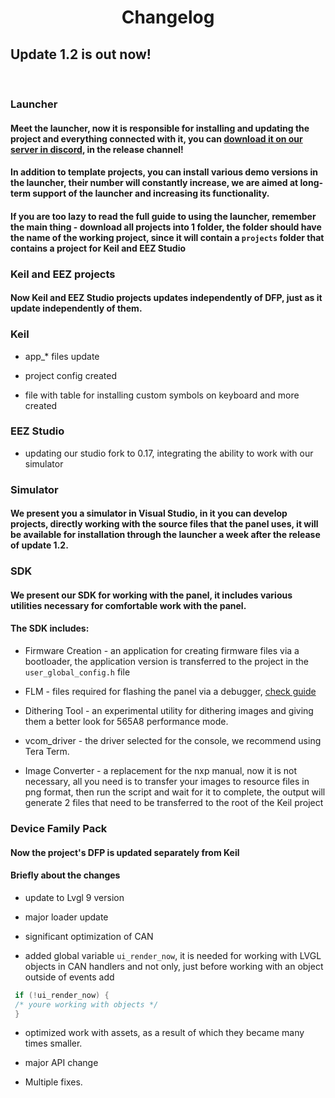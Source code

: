 # <center>Changelog

## Update 1.2 is out now!
<br>

### Launcher
#### Meet the launcher, now it is responsible for installing and updating the project and everything connected with it, you can [download it on our server in discord](https://discord.com/invite/H8RTNTDSPR), in the release channel!
#### In addition to template projects, you can install various demo versions in the launcher, their number will constantly increase, we are aimed at long-term support of the launcher and increasing its functionality.
#### If you are too lazy to read the full guide to using the launcher, remember the main thing - download all projects into 1 folder, the folder should have the name of the working project, since it will contain a `projects` folder that contains a project for Keil and EEZ Studio

### Keil and EEZ projects
#### Now Keil and EEZ Studio projects updates independently of DFP, just as it update independently of them.
### Keil
* app_* files update

* project config created

* file with table for installing custom symbols on keyboard and more created

### EEZ Studio
* updating our studio fork to 0.17, integrating the ability to work with our simulator


### Simulator
#### We present you a simulator in Visual Studio, in it you can develop projects, directly working with the source files that the panel uses, it will be available for installation through the launcher a week after the release of update 1.2.

### SDK
#### We present our SDK for working with the panel, it includes various utilities necessary for comfortable work with the panel.
#### The SDK includes: 
* Firmware Creation - an application for creating firmware files via a bootloader, the application version is transferred to the project in the `user_global_config.h` file 

* FLM - files required for flashing the panel via a debugger, [check guide](/addflm/)

* Dithering Tool - an experimental utility for dithering images and giving them a better look for 565A8 performance mode.

* vcom_driver - the driver selected for the console, we recommend using Tera Term.

* Image Converter - a replacement for the nxp manual, now it is not necessary, all you need is to transfer your images to resource files in png format, then run the script and wait for it to complete, the output will generate 2 files that
need to be transferred to the root of the Keil project

### Device Family Pack
#### Now the project's DFP is updated separately from Keil
#### Briefly about the changes
* update to Lvgl 9 version

* major loader update

* significant optimization of CAN

* added global variable `ui_render_now`, it is needed for working with LVGL objects in CAN handlers and not only, just before working with an object outside of events add 

```C
 if (!ui_render_now) {
 /* youre working with objects */
 }
```

* optimized work with assets, as a result of which they became many times smaller.

* major API change

* Multiple fixes.
